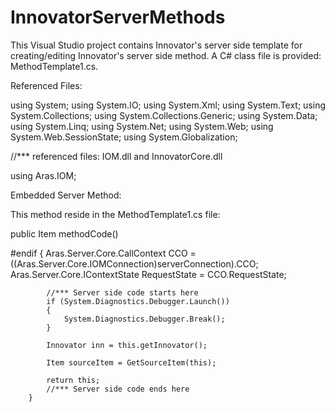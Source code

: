 # InnovatorServerMethods

This Visual Studio project contains Innovator's server side template for creating/editing Innovator's server side method. A C# class file is provided:
    MethodTemplate1.cs.

Referenced Files:

  using System;
  using System.IO;
  using System.Xml;
  using System.Text;
  using System.Collections;
  using System.Collections.Generic;
  using System.Data;
  using System.Linq;
  using System.Net;
  using System.Web;
  using System.Web.SessionState;
  using System.Globalization;

  //*** referenced files: IOM.dll and InnovatorCore.dll
  
  using Aras.IOM;

Embedded Server Method:

This method reside in the MethodTemplate1.cs file:

  public Item methodCode()
  
  #endif
        {
            Aras.Server.Core.CallContext CCO = ((Aras.Server.Core.IOMConnection)serverConnection).CCO;
            Aras.Server.Core.IContextState RequestState = CCO.RequestState;
           
           
            //*** Server side code starts here
            if (System.Diagnostics.Debugger.Launch())
            {
                System.Diagnostics.Debugger.Break();
            }

            Innovator inn = this.getInnovator();
           
            Item sourceItem = GetSourceItem(this);
           
            return this;
            //*** Server side code ends here
        }
        

